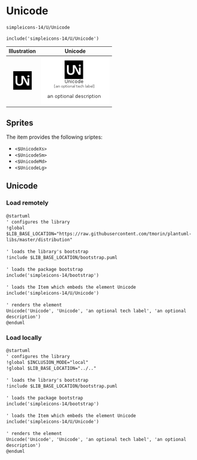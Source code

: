 # Unicode


```text
simpleicons-14/U/Unicode
```

```text
include('simpleicons-14/U/Unicode')
```



| Illustration | Unicode |
| :---: | :---: |
| ![illustration for Illustration](../../simpleicons-14/U/Unicode.png) | ![illustration for Unicode](../../simpleicons-14/U/Unicode.Local.png) |



## Sprites
The item provides the following sriptes:

- `<$UnicodeXs>`
- `<$UnicodeSm>`
- `<$UnicodeMd>`
- `<$UnicodeLg>`





## Unicode

### Load remotely
```plantuml
@startuml
' configures the library
!global $LIB_BASE_LOCATION="https://raw.githubusercontent.com/tmorin/plantuml-libs/master/distribution"

' loads the library's bootstrap
!include $LIB_BASE_LOCATION/bootstrap.puml

' loads the package bootstrap
include('simpleicons-14/bootstrap')

' loads the Item which embeds the element Unicode
include('simpleicons-14/U/Unicode')

' renders the element
Unicode('Unicode', 'Unicode', 'an optional tech label', 'an optional description')
@enduml
```

### Load locally
```plantuml
@startuml
' configures the library
!global $INCLUSION_MODE="local"
!global $LIB_BASE_LOCATION="../.."

' loads the library's bootstrap
!include $LIB_BASE_LOCATION/bootstrap.puml

' loads the package bootstrap
include('simpleicons-14/bootstrap')

' loads the Item which embeds the element Unicode
include('simpleicons-14/U/Unicode')

' renders the element
Unicode('Unicode', 'Unicode', 'an optional tech label', 'an optional description')
@enduml
```

